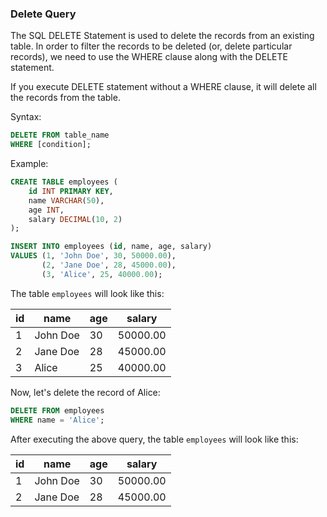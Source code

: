 ### Delete Query

The SQL DELETE Statement is used to delete the records from an existing table. In order to filter the records to be deleted (or, delete particular records), we need to use the WHERE clause along with the DELETE statement.

If you execute DELETE statement without a WHERE clause, it will delete all the records from the table.

Syntax:
```sql
DELETE FROM table_name
WHERE [condition];
```

Example:
```sql
CREATE TABLE employees (
    id INT PRIMARY KEY,
    name VARCHAR(50),
    age INT,
    salary DECIMAL(10, 2)
);

INSERT INTO employees (id, name, age, salary)
VALUES (1, 'John Doe', 30, 50000.00),
       (2, 'Jane Doe', 28, 45000.00),
       (3, 'Alice', 25, 40000.00);

```

The table `employees` will look like this:

| id | name     | age | salary   |
|----|----------|-----|----------|
| 1  | John Doe | 30  | 50000.00 |
| 2  | Jane Doe | 28  | 45000.00 |
| 3  | Alice    | 25  | 40000.00 |

Now, let's delete the record of Alice:

```sql
DELETE FROM employees
WHERE name = 'Alice';
```

After executing the above query, the table `employees` will look like this:

| id | name     | age | salary   |
|----|----------|-----|----------|
| 1  | John Doe | 30  | 50000.00 |
| 2  | Jane Doe | 28  | 45000.00 |
    
